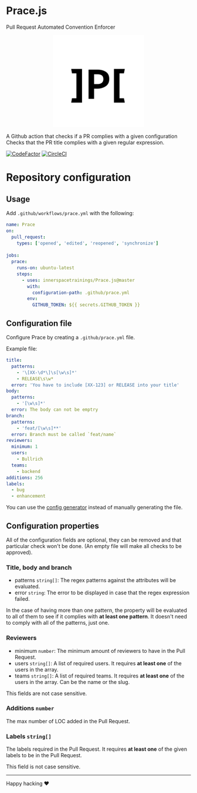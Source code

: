 # Prace.js

Pull Request Automated Convention Enforcer

<p align="center"> 
<img src="media/prace-logo.png" width="250"  height="250">
<!--img src="https://raw.githubusercontent.com/innerspacetrainings/Prace.js/master/media/prace-logo.png" width="250"  height="250"-->
</p>

A Github action that checks if a PR complies with a given configuration
Checks that the PR title complies with a given regular expression.

[![CodeFactor](https://www.codefactor.io/repository/github/innerspacetrainings/prace.js/badge?s=ae50225ee71c7357c4a6f7a48998b11f34683662)](https://www.codefactor.io/repository/github/innerspacetrainings/prace.js) 
[![CircleCI](https://circleci.com/gh/innerspacetrainings/Prace.js.svg?style=svg&circle-token=b65ff8f34c4b5bfd19e6a3ab17b3ece352e25b73)](https://circleci.com/gh/innerspacetrainings/Prace.js)

# Repository configuration

## Usage

Add `.github/workflows/prace.yml` with the following:

```yml
name: Prace
on:
  pull_request:
    types: ['opened', 'edited', 'reopened', 'synchronize']

jobs:
  prace:
    runs-on: ubuntu-latest
    steps:
      - uses: innerspacetrainings/Prace.js@master
        with:
          configuration-path: .github/prace.yml
        env:
          GITHUB_TOKEN: ${{ secrets.GITHUB_TOKEN }}
```

## Configuration file

Configure Prace by creating a `.github/prace.yml` file.

Example file:

```yml
title:
  patterns:
    - '\[XX-\d*\]\s[\w\s]*'
    - RELEASE\s\w*
  error: 'You have to include [XX-123] or RELEASE into your title'
body:
  patterns:
    - '[\w\s]*'
  error: The body can not be emptry
branch:
  patterns:
    - 'feat/[\w\s]**'
  error: Branch must be called `feat/name`
reviewers:
  minimum: 1
  users:
    - Bullrich
  teams:
    - backend
additions: 256
labels:
  - bug
  - enhancement
```

You can use the [config generator](https://innerspacetrainings.github.io/Prace.js/) instead of manually generating the file.

## Configuration properties

All of the configuration fields are optional, they can be removed and that particular check won't be done. 
(An empty file will make all checks to be approved).

### Title, body and branch
- patterns `string[]`: The regex patterns against the attributes will be evaluated.
- error `string`: The error to be displayed in case that the regex expression failed.

In the case of having more than one pattern, the property will be evaluated to all of them to see if it complies with 
**at least one pattern**. It doesn't need to comply with all of the patterns, just one.

### Reviewers
- minimum `number`: The minimum amount of reviewers to have in the Pull Request.
- users `string[]`: A list of required users. It requires **at least one** of the users in the array.
- teams `string[]`: A list of required teams. It requires **at least one** of the users in the array. Can be the name or the slug.

This fields are not case sensitive.

### Additions `number`

The max number of LOC added in the Pull Request.

### Labels `string[]`
The labels required in the Pull Request. It requires **at least one** of the given labels to be in the Pull Request.

This field is not case sensitive.

---
Happy hacking ❤
